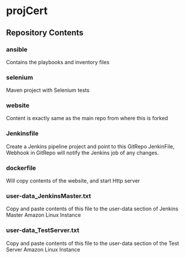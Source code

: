 # projCert

## Repository Contents
### ansible
Contains the playbooks and inventory files
### selenium
Maven project with Selenium tests
### website
Content is exactly same as the main repo from where this is forked
### Jenkinsfile
Create a Jenkins pipeline project and point to this GitRepo JenkinFile, 
Webhook in GitRepo will notify the Jenkins job of any changes.
### dockerfile
Will copy contents of the website, and start Http server
### user-data_JenkinsMaster.txt
Copy and paste contents of this file to the user-data section of Jenkins Master Amazon Linux Instance
### user-data_TestServer.txt
Copy and paste contents of this file to the user-data section of the Test Server Amazon Linux Instance



